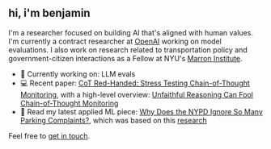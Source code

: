 ## hi, i'm benjamin

I'm a researcher focused on building AI that's aligned with human values. I'm currently a contract researcher at [OpenAI](https://openai.com/safety/) working on model evaluations. I also work on research related to transportation policy and government-citizen interactions as a Fellow at NYU's [Marron Institute](https://marroninstitute.nyu.edu/). 

- 🌱 Currently working on: LLM evals
- 💻 Recent paper: [CoT Red-Handed: Stress Testing Chain-of-Thought Monitoring](https://arxiv.org/abs/2505.23575), with a high-level overview: [Unfaithful Reasoning Can Fool Chain-of-Thought Monitoring](https://www.alignmentforum.org/posts/QYAfjdujzRv8hx6xo/unfaithful-reasoning-can-fool-chain-of-thought-monitoring)
- 🚦 Read my latest applied ML piece: [Why Does the NYPD Ignore So Many Parking Complaints?](https://www.vitalcitynyc.org/articles/illegal-parking-and-failed-governance-ai-study-of-nypd-enforcement), which was based on this [research](https://www.sciencedirect.com/science/article/abs/pii/S026427512500592X)

Feel free to [get in touch](mailto:github@benjaminarnav.com).
